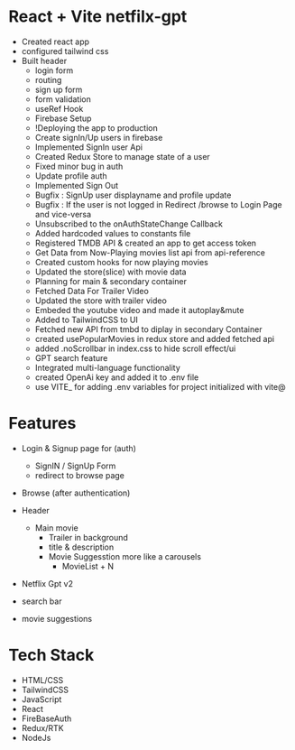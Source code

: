 # React + Vite netfilx-gpt

- Created react app
- configured tailwind css
- Built header
  - login form
  - routing
  - sign up form
  - form validation
  - useRef Hook
  - Firebase Setup
  - !Deploying the app to production
  - Create signIn/Up users in firebase
  - Implemented SignIn user Api
  - Created Redux Store to manage state of a user
  - Fixed minor bug in auth
  - Update profile auth
  - Implemented Sign Out
  - Bugfix : SignUp user displayname and profile update
  - Bugfix : If the user is not logged in  Redirect /browse to Login Page and vice-versa
  - Unsubscribed to the onAuthStateChange Callback
  - Added hardcoded values to constants file
  - Registered TMDB API & created an app to get access token 
  - Get Data from Now-Playing movies list api from api-reference
  - Created custom hooks for now playing movies
  - Updated the store(slice) with movie data
  - Planning for main & secondary container
  - Fetched Data For Trailer Video
  - Updated the store with trailer video
  - Embeded the youtube video and made it autoplay&mute
  - Added to TailwindCSS to UI
  - Fetched new API from tmbd to diplay in secondary Container
  - created usePopularMovies in redux store and added fetched api
  - added .noScrollbar in index.css to hide scroll effect/ui 
  - GPT search feature
  - Integrated multi-language functionality
  - created OpenAi key and added it to .env file
  - use VITE_ for adding .env variables for project initialized with vite@

# Features

- Login & Signup page for (auth)
  - SignIN / SignUp Form
  - redirect to browse page
- Browse (after authentication)
- Header

  - Main movie
    - Trailer in background
    - title & description
    - Movie Suggesstion more like a carousels
      - MovieList + N

- Netflix Gpt v2
- search bar
- movie suggestions


# Tech Stack
 - HTML/CSS
 - TailwindCSS
 - JavaScript
 - React
 - FireBaseAuth
 - Redux/RTK
 - NodeJs